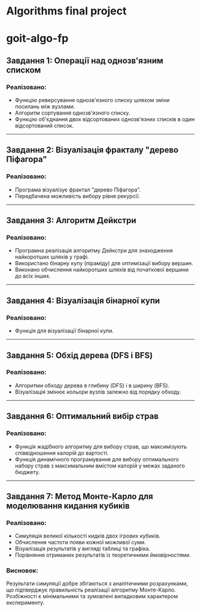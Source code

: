 # Algorithms final project

# goit-algo-fp

## Завдання 1: Операції над однозв'язним списком

### Реалізовано:

- Функцію реверсування однозв'язного списку шляхом зміни посилань між вузлами.
- Алгоритм сортування однозв'язного списку.
- Функцію об'єднання двох відсортованих однозв'язних списків в один відсортований список.

---

## Завдання 2: Візуалізація фракталу "дерево Піфагора"

### Реалізовано:

- Програма візуалізує фрактал "дерево Піфагора".
- Передбачена можливість вибору рівня рекурсії.

---

## Завдання 3: Алгоритм Дейкстри

### Реалізовано:

- Програмна реалізація алгоритму Дейкстри для знаходження найкоротших шляхів у графі.
- Використано бінарну купу (піраміду) для оптимізації вибору вершин.
- Виконано обчислення найкоротших шляхів від початкової вершини до всіх інших.

---

## Завдання 4: Візуалізація бінарної купи

### Реалізовано:

- Функція для візуалізації бінарної купи.

---

## Завдання 5: Обхід дерева (DFS і BFS)

### Реалізовано:

- Алгоритми обходу дерева в глибину (DFS) і в ширину (BFS).
- Візуалізація змінює кольори вузлів залежно від порядку обходу.

---

## Завдання 6: Оптимальний вибір страв

### Реалізовано:

- Функція жадібного алгоритму для вибору страв, що максимізують співвідношення калорій до вартості.
- Функція динамічного програмування для вибору оптимального набору страв з максимальним вмістом калорій у межах заданого бюджету.

---

## Завдання 7: Метод Монте-Карло для моделювання кидання кубиків

### Реалізовано:

- Симуляція великої кількості кидків двох ігрових кубиків.
- Обчислення частоти появи кожної можливої суми.
- Візуалізація результатів у вигляді таблиці та графіка.
- Порівняння отриманих результатів із теоретичними ймовірностями.

### Висновок:

Результати симуляції добре збігаються з аналітичними розрахунками, що підтверджує правильність реалізації алгоритму Монте-Карло. Розбіжності є мінімальними та зумовлені випадковим характером експерименту.
